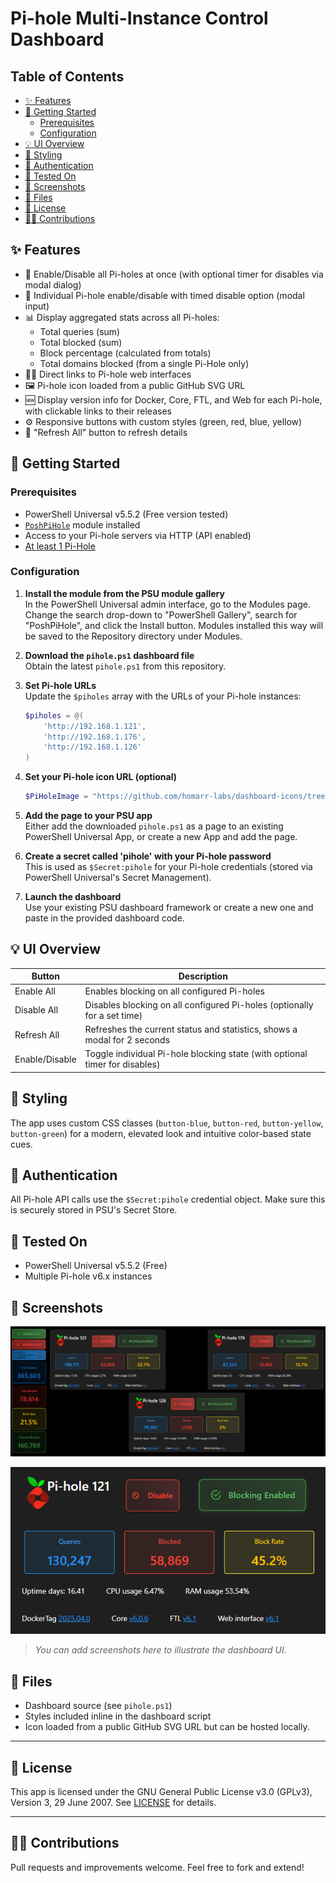 # Pi-hole Multi-Instance Control Dashboard <!-- omit in toc -->

## Table of Contents <!-- omit in toc -->

- [✨ Features](#-features)
- [🚀 Getting Started](#-getting-started)
  - [Prerequisites](#prerequisites)
  - [Configuration](#configuration)
- [💡 UI Overview](#-ui-overview)
- [🧩 Styling](#-styling)
- [🔐 Authentication](#-authentication)
- [🧪 Tested On](#-tested-on)
- [📸 Screenshots](#-screenshots)
- [📁 Files](#-files)
- [📜 License](#-license)
- [🙋‍♂️ Contributions](#️-contributions)

## ✨ Features

- 🔄 Enable/Disable all Pi-holes at once (with optional timer for disables via modal dialog)
- 🔧 Individual Pi-hole enable/disable with timed disable option (modal input)
- 📊 Display aggregated stats across all Pi-holes:
  - Total queries (sum)
  - Total blocked (sum)
  - Block percentage (calculated from totals)
  - Total domains blocked (from a single Pi-Hole only)
- 🧑‍💻 Direct links to Pi-hole web interfaces
- 🖼️ Pi-hole icon loaded from a public GitHub SVG URL
- 🆕 Display version info for Docker, Core, FTL, and Web for each Pi-hole, with clickable links to their releases
- ⚙️ Responsive buttons with custom styles (green, red, blue, yellow)
- 🔄 "Refresh All" button to refresh details

## 🚀 Getting Started

### Prerequisites

- PowerShell Universal v5.5.2 (Free version tested)
- [`PoshPiHole`](https://github.com/ptmorris1/PoshPiHole) module installed
- Access to your Pi-hole servers via HTTP (API enabled)
- [At least 1 Pi-Hole](https://pi-hole.net/)

### Configuration

1. **Install the module from the PSU module gallery**  
   In the PowerShell Universal admin interface, go to the Modules page. Change the search drop-down to "PowerShell Gallery", search for "PoshPiHole", and click the Install button. Modules installed this way will be saved to the Repository directory under Modules.

2. **Download the `pihole.ps1` dashboard file**  
   Obtain the latest `pihole.ps1` from this repository.

3. **Set Pi-hole URLs**  
   Update the `$piholes` array with the URLs of your Pi-hole instances:

   ```powershell
   $piholes = @(
       'http://192.168.1.121',
       'http://192.168.1.176',
       'http://192.168.1.126'
   )
   ```

4. **Set your Pi-hole icon URL (optional)**  
   ```powershell
   $PiHoleImage = "https://github.com/homarr-labs/dashboard-icons/tree/main/svg/pi-hole.svg"
   ```

5. **Add the page to your PSU app**  
   Either add the downloaded `pihole.ps1` as a page to an existing PowerShell Universal App, or create a new App and add the page.

6. **Create a secret called 'pihole' with your Pi-hole password**  
   This is used as `$Secret:pihole` for your Pi-hole credentials (stored via PowerShell Universal's Secret Management).

7. **Launch the dashboard**  
   Use your existing PSU dashboard framework or create a new one and paste in the provided dashboard code.

## 💡 UI Overview

| Button            | Description                                   |
|-------------------|-----------------------------------------------|
| Enable All        | Enables blocking on all configured Pi-holes   |
| Disable All       | Disables blocking on all configured Pi-holes (optionally for a set time) |
| Refresh All       | Refreshes the current status and statistics, shows a modal for 2 seconds |
| Enable/Disable    | Toggle individual Pi-hole blocking state (with optional timer for disables) |

## 🧩 Styling

The app uses custom CSS classes (`button-blue`, `button-red`, `button-yellow`, `button-green`) for a modern, elevated look and intuitive color-based state cues.

## 🔐 Authentication

All Pi-hole API calls use the `$Secret:pihole` credential object. Make sure this is securely stored in PSU's Secret Store.

## 🧪 Tested On

- PowerShell Universal v5.5.2 (Free)
- Multiple Pi-hole v6.x instances

## 📸 Screenshots

![Dashboard Overview](assets/pihole/screenshot1.png)

![Pi-hole Instance Details](assets/pihole/screenshot2.png)

> _You can add screenshots here to illustrate the dashboard UI._

## 📁 Files

- Dashboard source (see `pihole.ps1`)
- Styles included inline in the dashboard script
- Icon loaded from a public GitHub SVG URL but can be hosted locally.

---

## 📜 License

This app is licensed under the GNU General Public License v3.0 (GPLv3), Version 3, 29 June 2007.
See [LICENSE](https://www.gnu.org/licenses/gpl-3.0.html) for details.

---

## 🙋‍♂️ Contributions

Pull requests and improvements welcome. Feel free to fork and extend!